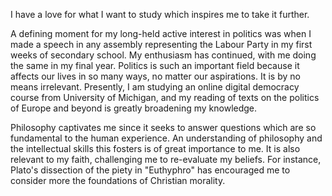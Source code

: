 I have a love for what I want to study which inspires me to take it further. 

A defining moment for my long-held active interest in politics was when I made a speech in any assembly representing the Labour Party in my first weeks of secondary school. My enthusiasm has continued, with me doing the same in my final year. Politics is such an important field because it affects our lives in so many ways, no matter our aspirations. It is by no means irrelevant. Presently, I am studying an online digital democracy course from University of Michigan, and my reading of texts on the politics of Europe and beyond is greatly broadening my knowledge.

Philosophy captivates me since it seeks to answer questions which are so fundamental to the human experience. An understanding of philosophy and the intellectual skills this fosters is of great importance to me. It is also relevant to my faith, challenging me to re-evaluate my beliefs. For instance, Plato's dissection of the piety in "Euthyphro" has encouraged me to consider more the foundations of Christian morality.